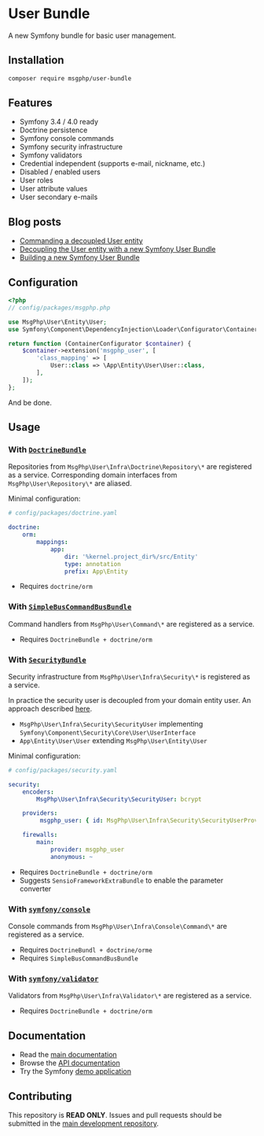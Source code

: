 # User Bundle

A new Symfony bundle for basic user management.

## Installation

```bash
composer require msgphp/user-bundle
```

## Features

- Symfony 3.4 / 4.0 ready
- Doctrine persistence
- Symfony console commands
- Symfony security infrastructure
- Symfony validators
- Credential independent (supports e-mail, nickname, etc.)
- Disabled / enabled users
- User roles
- User attribute values
- User secondary e-mails

## Blog posts

- [Commanding a decoupled User entity](https://medium.com/@ro0NL/commanding-a-decoupled-user-entity-aee8723c43e5)
- [Decoupling the User entity with a new Symfony User Bundle](https://medium.com/@ro0NL/decoupling-the-user-entity-with-a-new-symfony-user-bundle-7d2d5d85bdf9)
- [Building a new Symfony User Bundle](https://medium.com/@ro0NL/building-a-new-symfony-user-bundle-b4fe5a9d9d80)

## Configuration

```php
<?php
// config/packages/msgphp.php

use MsgPhp\User\Entity\User;
use Symfony\Component\DependencyInjection\Loader\Configurator\ContainerConfigurator;

return function (ContainerConfigurator $container) {
    $container->extension('msgphp_user', [
        'class_mapping' => [
            User::class => \App\Entity\User\User::class,
        ],
    ]);
};
```

And be done.

## Usage

### With [`DoctrineBundle`](https://github.com/doctrine/DoctrineBundle)

Repositories from `MsgPhp\User\Infra\Doctrine\Repository\*` are registered as a service. Corresponding domain interfaces
from  `MsgPhp\User\Repository\*` are aliased.

Minimal configuration:

```yaml
# config/packages/doctrine.yaml

doctrine:
    orm:
        mappings:
            app:
                dir: '%kernel.project_dir%/src/Entity'
                type: annotation
                prefix: App\Entity
```

- Requires `doctrine/orm`

### With [`SimpleBusCommandBusBundle`](https://github.com/SimpleBus/SymfonyBridge)

Command handlers from `MsgPhp\User\Command\*` are registered as a service.

- Requires `DoctrineBundle + doctrine/orm`

### With [`SecurityBundle`](https://github.com/symfony/security-bundle)

Security infrastructure from `MsgPhp\User\Infra\Security\*` is registered as a service.

In practice the security user is decoupled from your domain entity user. An approach described
[here](https://stovepipe.systems/post/decoupling-your-security-user).

- `MsgPhp\User\Infra\Security\SecurityUser` implementing `Symfony\Component\Security\Core\User\UserInterface`
- `App\Entity\User\User` extending `MsgPhp\User\Entity\User`

Minimal configuration:

```yaml
# config/packages/security.yaml

security:
    encoders:
        MsgPhp\User\Infra\Security\SecurityUser: bcrypt

    providers:
         msgphp_user: { id: MsgPhp\User\Infra\Security\SecurityUserProvider }

    firewalls:
        main:
            provider: msgphp_user
            anonymous: ~
```

- Requires `DoctrineBundle + doctrine/orm`
- Suggests `SensioFrameworkExtraBundle` to enable the parameter converter

### With [`symfony/console`](https://github.com/symfony/console)

Console commands from `MsgPhp\User\Infra\Console\Command\*` are registered as a service.

- Requires `DoctrineBundl + doctrine/orme`
- Requires `SimpleBusCommandBusBundle`

### With [`symfony/validator`](https://github.com/symfony/validator)

Validators from `MsgPhp\User\Infra\Validator\*` are registered as a service.

- Requires `DoctrineBundle + doctrine/orm`

## Documentation

- Read the [main documentation](https://msgphp.github.io/docs/)
- Browse the [API documentation](https://msgphp.github.io/api/MsgPhp/UserBundle.html)
- Try the Symfony [demo application](https://github.com/msgphp/symfony-demo-app)

## Contributing

This repository is **READ ONLY**. Issues and pull requests should be submitted in the
[main development repository](https://github.com/msgphp/msgphp).
